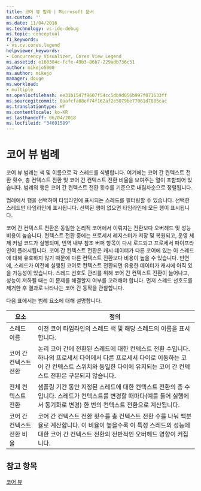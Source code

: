 ```yaml
---
title: 코어 뷰 범례 | Microsoft 문서
ms.custom: ''
ms.date: 11/04/2016
ms.technology: vs-ide-debug
ms.topic: conceptual
f1_keywords:
- vs.cv.cores.legend
helpviewer_keywords:
- Concurrency Visualizer, Cores View Legend
ms.assetid: e160384c-fcfe-49b3-86b7-229adb736c51
author: mikejo5000
ms.author: mikejo
manager: douge
ms.workload:
- multiple
ms.openlocfilehash: ee31b1547f9607f54cc5db9d056b997f071633ff
ms.sourcegitcommit: 0aafcfa08ef74f162af2e5079be77061d7885cac
ms.translationtype: HT
ms.contentlocale: ko-KR
ms.lasthandoff: 06/04/2018
ms.locfileid: "34691589"
---
```

# <a name="cores-view-legend"></a>코어 뷰 범례
코어 뷰 범례는 색 및 이름으로 각 스레드를 식별합니다. 여기에는 코어 간 컨텍스트 전환 횟수, 총 컨텍스트 전환 및 코어 간 컨텍스트 전환 비율을 보여주는 열이 포함되어 있습니다. 범례의 행은 코어 간 컨텍스트 전환 횟수를 기준으로 내림차순으로 정렬됩니다.  
  
 범례에서 행을 선택하여 타임라인에 표시되는 스레드를 필터링할 수 있습니다. 선택한 스레드만 타임라인에 표시됩니다. 선택된 행이 없으면 타임라인에 모든 행이 표시됩니다.  
  
 코어 간 컨텍스트 전환은 동일한 논리적 코어에서 이뤄지는 전환보다 오버헤드 및 성능 비용이 높습니다. 컨텍스트 전환 중에는 프로세서 레지스터가 저장 및 복원되고, 운영 체제 커널 코드가 실행되며, 번역 내부 참조 버퍼 항목이 다시 로드되고 프로세서 파이프라인이 플러시됩니다. 코어 간 컨텍스트 전환은 캐시 데이터가 다른 코어에 있는 이 스레드에 대해 유효하지 않기 때문에 다른 컨텍스트 전환보다 비용이 높을 수 있습니다. 반면에, 스레드가 이전에 실행된 코어로 컨텍스트 전환되면 유용한 데이터가 캐시에 아직 있을 가능성이 있습니다. 스레드 선호도 관리를 위해 코어 간 컨텍스트 전환이 늘어나고, 성능이 저하될 때는 이 문제를 해결할지 여부를 고려해야 합니다. 먼저 스레드 선호도를 제거한 후 결과로 나타나는 코어 간 동작을 관찰합니다.  
  
 다음 표에서는 범례 요소에 대해 설명합니다.  
  
|요소|정의|  
|-------------|----------------|  
|스레드 이름|이전 코어 타임라인의 스레드 색 및 해당 스레드의 이름을 표시합니다.|  
|코어 간 컨텍스트 전환|논리 코어 간에 전환된 스레드에 대한 컨텍스트 전환 수입니다. 하나의 프로세서 다이에서 다른 프로세서 다이로 이동하는 코어 간 컨텍스트 스위치와 동일한 다이에 유지되는 코어 간 컨텍스트 전환은 구분되지 않습니다.|  
|전체 컨텍스트 전환|샘플링 기간 동안 지정된 스레드에 대한 컨텍스트 전환의 총 수입니다. 스레드가 컨텍스트를 변경할 때마다(예를 들어 실행에서 동기화로 변경) 한 번의 컨텍스트 전환으로 계산됩니다.|  
|코어 간 컨텍스트 전환 비율|코어 간 컨텍스트 전환 횟수를 총 컨텍스트 전환 수를 나눠 백분율로 계산합니다. 이 비율이 높을수록 이 특정 스레드의 성능에 대한 코어 간 컨텍스트 전환의 전반적인 오버헤드 영향이 커집니다.|  
  
## <a name="see-also"></a>참고 항목  
 [코어 뷰](../profiling/cores-view.md)